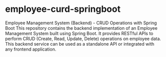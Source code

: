 # employee-curd-springboot
Employee Management System (Backend) - CRUD Operations with Spring Boot  This repository contains the backend implementation of an Employee Management System built using Spring Boot. It provides RESTful APIs to perform CRUD (Create, Read, Update, Delete) operations on employee data. 
This backend service can be used as a standalone API or integrated with any frontend application.

